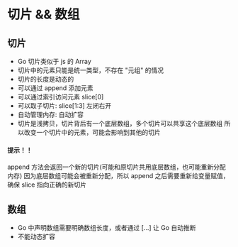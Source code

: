 # 切片 && 数组
## 切片
* Go 切片类似于 js 的 Array
* 切片中的元素只能是统一类型，不存在 "元组" 的情况
* 切片的长度是动态的
* 可以通过 append 添加元素
* 可以通过索引访问元素 slice[0]
* 可以取子切片: slice[1:3] 左闭右开
* 自动管理内存: 自动扩容
* 切片是浅拷贝，切片背后有一个底层数组，多个切片可以共享这个底层数组
  所以改变一个切片中的元素，可能会影响到其他的切片

#### 提示！！
append 方法会返回一个新的切片(可能和原切片共用底层数组，也可能重新分配内存)
因为底层数组可能会被重新分配，所以 append 之后需要重新给变量赋值，确保 slice 指向正确的新切片

## 数组
* Go 中声明数组需要明确数组长度，或者通过 [...] 让 Go 自动推断
* 不能动态扩容